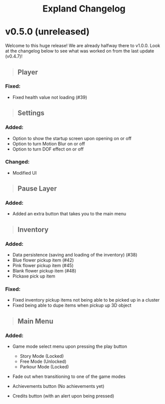 <h1 align="center">Expland Changelog</h1>

# v0.5.0 (unreleased)
Welcome to this huge release! We are already halfway there to v1.0.0. Look at the changelog below to see what was worked on from the last update (v0.4.7)!

>  ## Player
### Fixed:

- Fixed health value not loading (#39)

> ## Settings

### Added:
- Option to show the startup screen upon opening on or off
- Option to turn Motion Blur on or off
- Option to turn DOF effect on or off

### Changed:
- Modified UI

> ## Pause Layer

### Added:
- Added an extra button that takes you to the main menu

> ## Inventory

### Added:
- Data persistence (saving and loading of the inventory) (#38)
- Blue flower pickup item (#42)
- Pink flower pickup item (#45)
- Blank flower pickup item (#48)
- Pickaxe pick up item

### Fixed:
- Fixed inventory pickup items not being able to be picked up in a cluster
- Fixed being able to dupe items when pickup up 3D object

> ## Main Menu

### Added:
- Game mode select menu upon pressing the play button
	- Story Mode (Locked)
	- Free Mode (Unlocked)
	- Parkour Mode (Locked)

- Fade out when transitioning to one of the game modes
- Achievements button (No achievements yet)
- Credits button (with an alert upon being pressed)

